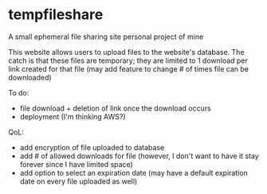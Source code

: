 # tempfileshare
A small ephemeral file sharing site personal project of mine

This website allows users to upload files to the website's database.
The catch is that these files are temporary; they are limited to 1 download per link created for that file (may add feature to change # of times file can be downloaded)

To do:
 - file download + deletion of link once the download occurs
 - deployment (I'm thinking AWS?)

QoL:
 - add encryption of file uploaded to database
 - add # of allowed downloads for file (however, I don't want to have it stay forever since I have limited space)
 - add option to select an expiration date (may have a default expiration date on every file uploaded as well)
